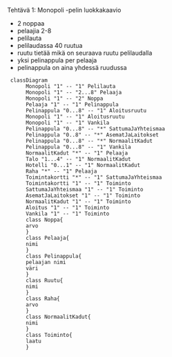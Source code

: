 Tehtävä 1: Monopoli -pelin luokkakaavio

- 2 noppaa
- pelaajia 2-8
- pelilauta
- pelilaudassa 40 ruutua
- ruutu tietää mikä on seuraava ruutu pelilaudalla
- yksi pelinappula per pelaaja
- pelinappula on aina yhdessä ruudussa

```mermaid
 classDiagram
      Monopoli "1" -- "1" Pelilauta
      Monopoli "1" -- "2...8" Pelaaja
      Monopoli "1" -- "2" Noppa
      Pelaaja "1" -- "1" Pelinappula
      Pelinappula "0...8" -- "1" Aloitusruutu
      Monopoli "1" -- "1" Aloitusruutu
      Monopoli "1" -- "1" Vankila
      Pelinappula "0...8" -- "*" SattumaJaYhteismaa
      Pelinappula "0..8" -- "*" AsematJaLaitokset
      Pelinappula "0...8" -- "*" NormaalitKadut
      Pelinappula "0...8" -- "1" Vankila
      NormaalitKadut "*" -- "1" Pelaaja
      Talo "1...4" -- "1" NormaalitKadut
      Hotelli "0...1" -- "1" NormaalitKadut
      Raha "*" -- "1" Pelaaja
      Toimintakortti "*" -- "1" SattumaJaYhteismaa
      Toimintakortti "1" -- "1" Toiminto
      SattumaJaYhteismaa "1" -- "1" Toiminto
      AsematJaLaitokset "1" -- "1" Toiminto
      NormaalitKadut "1" -- "1" Toiminto
      Aloitus "1" -- "1" Toiminto
      Vankila "1" -- "1" Toiminto
      class Noppa{
      arvo
      }
      class Pelaaja{
      nimi
      }
      class Pelinappula{
      pelaajan nimi
      väri
      }
      class Ruutu{
      nimi
      }
      class Raha{
      arvo
      }
      class NormaalitKadut{
      nimi
      }
      class Toiminto{
      laatu
      }
      
```
